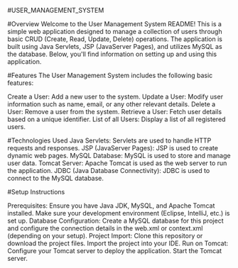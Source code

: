 #USER_MANAGEMENT_SYSTEM

#Overview
Welcome to the User Management System README! This is a simple web application designed to manage a collection of users through basic CRUD (Create, Read, Update, Delete) operations. The application is built using Java Servlets, JSP (JavaServer Pages), and utilizes MySQL as the database. Below, you'll find information on setting up and using this application.

#Features
The User Management System includes the following basic features:

Create a User: Add a new user to the system.
Update a User: Modify user information such as name, email, or any other relevant details.
Delete a User: Remove a user from the system.
Retrieve a User: Fetch user details based on a unique identifier.
List of all Users: Display a list of all registered users.

#Technologies Used
Java Servlets: Servlets are used to handle HTTP requests and responses.
JSP (JavaServer Pages): JSP is used to create dynamic web pages.
MySQL Database: MySQL is used to store and manage user data.
Tomcat Server: Apache Tomcat is used as the web server to run the application.
JDBC (Java Database Connectivity): JDBC is used to connect to the MySQL database.

#Setup Instructions

Prerequisites:
Ensure you have Java JDK, MySQL, and Apache Tomcat installed.
Make sure your development environment (Eclipse, IntelliJ, etc.) is set up.
Database Configuration:
Create a MySQL database for this project and configure the connection details in the web.xml or context.xml (depending on your setup).
Project Import:
Clone this repository or download the project files.
Import the project into your IDE.
Run on Tomcat:
Configure your Tomcat server to deploy the application.
Start the Tomcat server.


